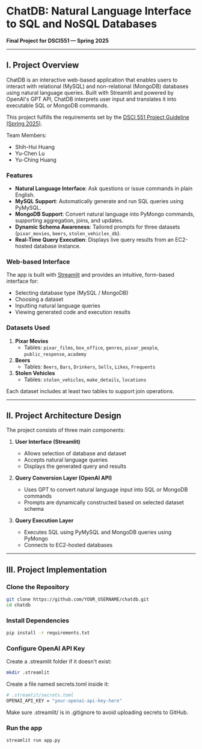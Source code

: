 # ChatDB: Natural Language Interface to SQL and NoSQL Databases

**Final Project for DSCI551 — Spring 2025**

---

## I. Project Overview

ChatDB is an interactive web-based application that enables users to interact with relational (MySQL) and non-relational (MongoDB) databases using natural language queries.
Built with Streamlit and powered by OpenAI's GPT API, ChatDB interprets user input and translates it into executable SQL or MongoDB commands.

This project fulfills the requirements set by the [DSCI 551 Project Guideline (Spring 2025)](./551-sp25-project-guideline.pdf).

Team Members:
- Shih-Hui Huang
- Yu-Chen Lu
- Yu-Ching Huang

### Features

- **Natural Language Interface**: Ask questions or issue commands in plain English.
- **MySQL Support**: Automatically generate and run SQL queries using PyMySQL.
- **MongoDB Support**: Convert natural language into PyMongo commands, supporting aggregation, joins, and updates.
- **Dynamic Schema Awareness**: Tailored prompts for three datasets (`pixar_movies`, `beers`, `stolen_vehicles_db`).
- **Real-Time Query Execution**: Displays live query results from an EC2-hosted database instance.

### Web-based Interface

The app is built with [Streamlit](https://streamlit.io) and provides an intuitive, form-based interface for:

- Selecting database type (MySQL / MongoDB)
- Choosing a dataset
- Inputting natural language queries
- Viewing generated code and execution results

### Datasets Used

1. **Pixar Movies**
   - Tables: `pixar_films`, `box_office`, `genres`, `pixar_people`, `public_response`, `academy`
2. **Beers**
   - Tables: `Beers`, `Bars`, `Drinkers`, `Sells`, `Likes`, `Frequents`
3. **Stolen Vehicles**
   - Tables: `stolen_vehicles`, `make_details`, `locations`

Each dataset includes at least two tables to support join operations.

---

## II. Project Architecture Design

The project consists of three main components:

1. **User Interface (Streamlit)**  
   - Allows selection of database and dataset  
   - Accepts natural language queries  
   - Displays the generated query and results

2. **Query Conversion Layer (OpenAI API)**  
   - Uses GPT to convert natural language input into SQL or MongoDB commands  
   - Prompts are dynamically constructed based on selected dataset schema

3. **Query Execution Layer**  
   - Executes SQL using PyMySQL and MongoDB queries using PyMongo  
   - Connects to EC2-hosted databases

---

## III. Project Implementation

### Clone the Repository

```bash
git clone https://github.com/YOUR_USERNAME/chatdb.git
cd chatdb
```

### Install Dependencies

```bash
pip install -r requirements.txt
```

### Configure OpenAI API Key

Create a .streamlit folder if it doesn't exist:
```bash
mkdir .streamlit
```

Create a file named secrets.toml inside it:
```bash
# .streamlit/secrets.toml
OPENAI_API_KEY = "your-openai-api-key-here"
```

Make sure .streamlit/ is in .gitignore to avoid uploading secrets to GitHub.

### Run the app

```bash
streamlit run app.py
```

